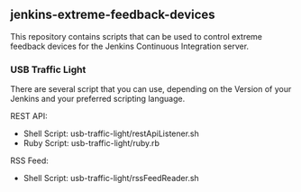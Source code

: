 <h2>jenkins-extreme-feedback-devices</h2>

This repository contains scripts that can be used to control extreme 
feedback devices for the Jenkins Continuous Integration server.

<h3>USB Traffic Light</h3>

There are several script that you can use, depending on the Version of your 
Jenkins and your preferred scripting language.

REST API:

* Shell Script: usb-traffic-light/restApiListener.sh
* Ruby Script: usb-traffic-light/ruby.rb

RSS Feed:

* Shell Script: usb-traffic-light/rssFeedReader.sh
